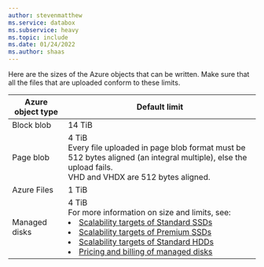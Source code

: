 ```yaml
---
author: stevenmatthew
ms.service: databox
ms.subservice: heavy   
ms.topic: include
ms.date: 01/24/2022
ms.author: shaas
---
```


Here are the sizes of the Azure objects that can be written. Make sure that all the files that are uploaded conform to these limits.

| Azure object type | Default limit                                             |
|-------------------|-----------------------------------------------------------|
| Block blob        | 14 TiB                                                  |
| Page blob         | 4 TiB <br> Every file uploaded in page blob format must be 512 bytes aligned (an integral multiple), else the upload fails. <br> VHD and VHDX are 512 bytes aligned. |
| Azure Files        | 1 TiB                                                      |
| Managed disks     | 4 TiB <br> For more information on size and limits, see: <li>[Scalability targets of Standard SSDs](../articles/virtual-machines/disks-types.md#standard-ssds)</li><li>[Scalability targets of Premium SSDs](../articles/virtual-machines/disks-types.md#standard-hdds)</li><li>[Scalability targets of Standard HDDs](../articles/virtual-machines/disks-types.md#premium-ssds)</li><li>[Pricing and billing of managed disks](../articles/virtual-machines/disks-types.md#billing)</li>  

